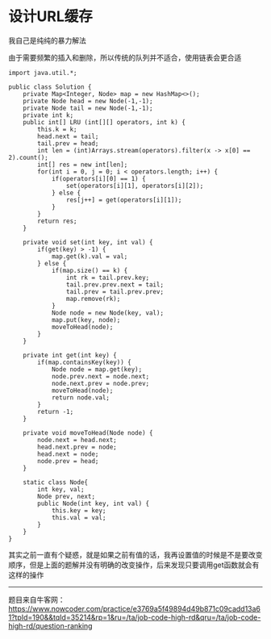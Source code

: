 # 设计URL缓存


我自己是纯纯的暴力解法

由于需要频繁的插入和删除，所以传统的队列并不适合，使用链表会更合适

```
import java.util.*;

public class Solution {
    private Map<Integer, Node> map = new HashMap<>();
    private Node head = new Node(-1,-1);
    private Node tail = new Node(-1,-1);
    private int k;
    public int[] LRU (int[][] operators, int k) {
        this.k = k;
        head.next = tail;
        tail.prev = head;
        int len = (int)Arrays.stream(operators).filter(x -> x[0] == 2).count();
        int[] res = new int[len];
        for(int i = 0, j = 0; i < operators.length; i++) {
            if(operators[i][0] == 1) {
                set(operators[i][1], operators[i][2]);
            } else {
                res[j++] = get(operators[i][1]);
            }
        }
        return res;
    }

    private void set(int key, int val) {
        if(get(key) > -1) {
            map.get(k).val = val;
        } else {
            if(map.size() == k) {
                int rk = tail.prev.key;
                tail.prev.prev.next = tail;
                tail.prev = tail.prev.prev;
                map.remove(rk);
            }
            Node node = new Node(key, val);
            map.put(key, node);
            moveToHead(node);
        }
    }

    private int get(int key) {
        if(map.containsKey(key)) {
            Node node = map.get(key);
            node.prev.next = node.next;
            node.next.prev = node.prev;
            moveToHead(node);
            return node.val;
        }
        return -1;
    }

    private void moveToHead(Node node) {
        node.next = head.next;
        head.next.prev = node;
        head.next = node;
        node.prev = head;
    }

    static class Node{
        int key, val;
        Node prev, next;
        public Node(int key, int val) {
            this.key = key;
            this.val = val;
        }
    }
}
```
其实之前一直有个疑惑，就是如果之前有值的话，我再设置值的时候是不是要改变顺序，但是上面的题解并没有明确的改变操作，后来发现只要调用get函数就会有这样的操作


-----
题目来自牛客网：
https://www.nowcoder.com/practice/e3769a5f49894d49b871c09cadd13a61?tpId=190&&tqId=35214&rp=1&ru=/ta/job-code-high-rd&qru=/ta/job-code-high-rd/question-ranking
